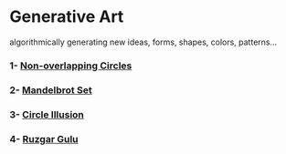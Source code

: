 # Generative Art

algorithmically generating new ideas, forms, shapes, colors, patterns...

### 1- [Non-overlapping Circles](non-overlapping%20circles/)

### 2- [Mandelbrot Set](mandelbrot/)

### 3- [Circle Illusion](circle-illusion/)

### 4- [Ruzgar Gulu](ruzgargulu/)
